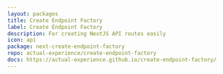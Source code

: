 ```yaml
---
layout: packages
title: Create Endpoint Factory
label: Create Endpoint Factory
description: For creating NextJS API routes easily
icon: api
package: next-create-endpoint-factory
repo: actual-experience/create-endpoint-factory
docs: https://actual-experience.github.io/create-endpoint-factory/
---
```

